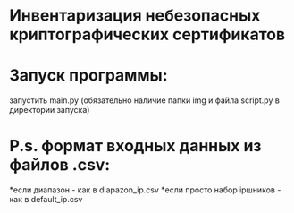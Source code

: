 # Инвентаризация небезопасных криптографических сертификатов

# Запуск программы:
запустить main.py (обязательно наличие папки img и файла script.py в директории запуска)
# P.s. формат входных данных из файлов .csv:
*если диапазон - как в diapazon_ip.csv
*если просто набор ipшников - как в default_ip.csv
